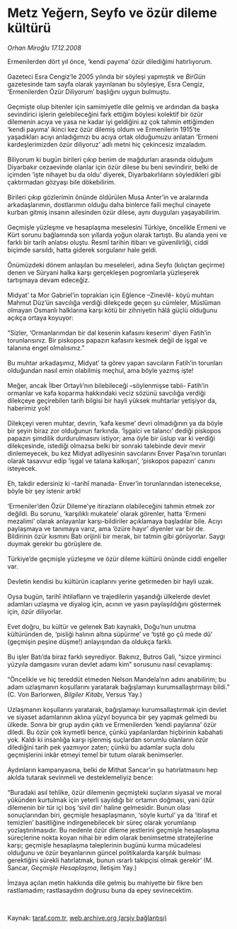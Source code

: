 # Metz Yeğern, Seyfo ve özür dileme kültürü

*Orhan Miroğlu 17.12.2008*

<div class="taraf_structure_2col_1zq">
<div class="margen_n">



 <p>Ermenilerden dört yıl önce, ‘kendi payıma’ özür dilediğimi hatırlıyorum. <br/><br/>Gazeteci Esra Cengiz’le 2005 yılında bir söyleşi yapmıştık ve <i>BirGün</i> gazetesinde tam sayfa olarak yayınlanan bu söyleşiye, Esra Cengiz, ‘Ermenilerden Özür Diliyorum’ başlığını uygun bulmuştu. <br/><br/>Geçmişte olup bitenler için samimiyetle dile gelmiş ve ardından da başka sevindirici işlerin gelebileceğini fark ettiğim böylesi kolektif bir özür dilemenin acıya ve yasa ne kadar iyi geldiğini az çok tahmin ettiğimden ‘kendi payıma’ ikinci kez özür dilemiş oldum ve Ermenilerin 1915’te yaşadıkları acıyı anladığımızı bu acıya ortak olduğumuzu anlatan ‘Ermeni kardeşlerimizden özür diliyoruz’ adlı metni hiç çekincesiz imzaladım. <br/><br/>Biliyorum ki bugün birileri çıkıp benim de mağdurları arasında olduğum Diyarbakır cezaevinde olanlar için özür dilese bu beni sevindirir, belki de içimden ‘işte nihayet bu da oldu’ diyerek, Diyarbakırlıların söyledikleri gibi çaktırmadan gözyaşı bile dökebilirim. <br/><br/>Birileri çıkıp gözlerimin önünde öldürülen Musa Anter’in ve aralarında arkadaşlarımın, dostlarımın olduğu daha binlerce faili meçhul cinayete kurban gitmiş insanın ailesinden özür dilese, aynı duyguları yaşayabilirim. <br/><br/>Geçmişle yüzleşme ve hesaplaşma meselesini Türkiye, öncelikle Ermeni ve Kürt sorunu bağlamında son yıllarda yoğun olarak tartıştı. Bu alanda yeni ve farklı bir tarih anlatısı oluştu. Resmî tarihin itibarı ve güvenilirliği, ciddi biçimde sarsıldı, hatta giderek sorgulanır hale geldi. <br/><br/>Önümüzdeki dönem anlaşılan bu meseleleri, adına Seyfo (kılıçtan geçirme) denen ve Süryani halka karşı gerçekleşen pogromlarla yüzleşerek tartışmaya devam edeceğiz. <br/><br/>Midyat’ ta Mor Gabriel’in toprakları için Eğlence –Zinevlê- köyü muhtarı Mahmut Düz’ün savcılığa verdiği dilekçede geçen şu cümleler, Müslüman olmayan Osmanlı halklarına karşı kötü bir zihniyetin hâlâ güçlü olduğunu açıkça ortaya koyuyor: <br/><br/>“Sizler, ‘Ormanlarımdan bir dal kesenin kafasını keserim’ diyen Fatih’in torunlarısınız. Bir piskopos papazın kafasını kesmek değil de işgal ve talanına engel olmalısınız.” <br/><br/>Bu muhtar arkadaşımız, Midyat’ ta görev yapan savcıların Fatih’in torunları olduğundan nasıl emin olabilmiş meçhul, ama böyle yazmış işte! <br/><br/>Meğer, ancak İlber Ortaylı’nın bilebileceği –söylenmişse tabii- Fatih’in ormanlar ve kafa koparma hakkındaki veciz sözünü savcılığa verdiği dilekçeye geçirebilen tarih bilgisi bir hayli yüksek muhtarlar yetişiyor da, haberimiz yok! <br/><br/>Dilekçeyi veren muhtar, devrin, ‘kafa kesme’ devri olmadığının ya da böyle bir şeyin biraz zor olduğunun farkında. ‘İşgalci ve talancı’ dediği piskopos papazın şimdilik durdurulmasını istiyor; ama öyle bir üslup var ki verdiği dilekçesinde, istediği olmazsa belki bir sonraki talebinde devir mevir dinlemeyecek, bu kez Midyat adliyesinin savcılarını Enver Paşa’nın torunları olarak tasavvur edip ‘işgal ve talana kalkışan’, ‘piskopos papazın’ canını isteyecek. <br/><br/>Eh, takdir edersiniz ki –tarihî manada- Enver’in torunlarından istenecekse, böyle bir şey istenir artık! <br/><br/>‘Ermeniler’den Özür Dileme’ye itirazların olabileceğini tahmin etmek zor değildi. Bu sorunu, ‘karşılıklı mukatele’ olarak görenler, hatta ‘Ermeni mezalimi’ olarak anlayanlar karşı-bildiriler açıklamaya başladılar bile. Acıyı paylaşmaya ve tanımaya varız, ama ‘özüre hayır’ diyenler var bir de. Bildirinin özür kısmını Batı orijinli bir merak, bir tatmin gibi görüyorlar. Saygı duymak gerekir bu görüşlere de. <br/><br/>Türkiye’de geçmişle yüzleşme ve özür dileme kültürü önünde ciddi engeller var. <br/><br/>Devletin kendisi bu kültürün icaplarını yerine getirmeden bir hayli uzak. <br/><br/>Oysa bugün, tarihî ihtilafların ve trajedilerin yaşandığı ülkelerde devlet adamları uzlaşma ve diyalog için, acının ve yasın paylaşıldığını göstermek için, özür diliyorlar. <br/><br/>Evet doğru, bu kültür ve gelenek Batı kaynaklı, Doğu’nun unutma kültüründen de, ‘pisliği halının altına süpürme’ ve ‘tıştê go çû mede dû’ (geçmişin peşine düşme!) anlayışından da oldukça farklı. <br/><br/>Bu işler Batı’da biraz farklı seyrediyor. Bakınız, Butros Gali, “sizce yirminci yüzyıla damgasını vuran devlet adamı kim” sorusunu nasıl cevaplamış: <br/><br/>“Öncelikle ve hiç tereddüt etmeden Nelson Mandela’nın adını anabilirim; bu adam uzlaşmanın koşullarını yaratarak bağışlamayı kurumsallaştırmayı bildi.” (C. Von Barlorwen, <i>Bilgiler Kitabı</i>, Versus Yay.) <br/><br/>Uzlaşmanın koşullarını yaratarak, bağışlamayı kurumsallaştırmak için devlet ve siyaset adamlarının aklına yüzyıl boyunca bir şey yapmak gelmedi bu ülkede. Sonra bir grup aydın çıktı ve Ermenilerden ‘kendi paylarına’ özür diledi. Bu özür çok kıymetli bence, çünkü yapılanlardan hiçbirinin kabahati yok. Kaldı ki insanlığa karşı işlenmiş suçlardan sorumlu olanların özür dilediğini tarih pek yazmıyor zaten; çünkü bu adamlar suçla dolu geçmişlerini inkâr etmeyi temel bir tutum olarak benimserler. <br/><br/>Aydınların kampanyasına, belki de Mithat Sancar’ın şu hatırlatmasını hep akılda tutarak sevinmeli ve desteklemeliyiz bence: <br/><br/>“Buradaki asıl tehlike, özür dilemenin geçmişteki suçların siyasal ve moral yükünden kurtulmak için yeterli sayıldığı bir ortamın doğması, yani özür dilemenin bir tür içi boş ‘sivil din’ haline gelmesidir. Bunun olası sonuçlarından biri, geçmişle hesaplaşmanın, ‘söyle kurtul’ ya da ‘itiraf et temizlen’ basitliğine indirgenebilecek bir süreç olarak yorumlanıp yozlaştırılmasıdır. Bu nedenle özür dileme jestlerini geçmişle hesaplaşma süreçlerine nokta koyan nihai bir edim olarak benimsetme stratejilerine karşı; geçmişle hesaplaşma taleplerinin bugünü kurma mücadelesi olduğunu ve özür beyanlarının güncel politikalarda karşılık bulması gerektiğini sürekli hatırlatmak, bunun ısrarlı takipçisi olmak gerekir’ (M. Sancar, <i>Geçmişle Hesaplaşma</i>, İletişim Yay.) <br/><br/>İmzaya açılan metin hakkında dile gelmiş bu mahiyette bir fikre ben rastlamadım; rastlasaydım doğrusu buna da epey sevinecektim.</p>

<br/>


<div id="taraf_not">
</div>

</div>


</div>

Kaynak: [taraf.com.tr](http://www.taraf.com.tr:80/makale/3147.htm), [web.archive.org (arşiv bağlantısı)](http://web.archive.org/web/20090322023553/http://www.taraf.com.tr:80/makale/3147.htm)
